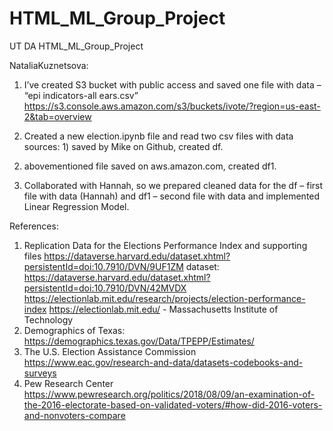 # HTML_ML_Group_Project
UT DA HTML_ML_Group_Project

NataliaKuznetsova:

1.	I’ve created S3 bucket with public access and saved one file with data – 
“epi indicators-all ears.csv”
https://s3.console.aws.amazon.com/s3/buckets/ivote/?region=us-east-2&tab=overview

2.	Created a new election.ipynb file and read two csv files with data sources: 1) saved by Mike on Github, created df.
2) abovementioned file saved on aws.amazon.com, created df1.

3.	Collaborated with Hannah, so we prepared cleaned data for the df – first file with data (Hannah) and df1 – second file with data and implemented Linear Regression Model.

References:
1)	Replication Data for the Elections Performance Index and supporting files
https://dataverse.harvard.edu/dataset.xhtml?persistentId=doi:10.7910/DVN/9UF1ZM
dataset:
https://dataverse.harvard.edu/dataset.xhtml?persistentId=doi:10.7910/DVN/42MVDX
https://electionlab.mit.edu/research/projects/election-performance-index
https://electionlab.mit.edu/ - Massachusetts Institute of Technology
2)	Demographics of Texas:
https://demographics.texas.gov/Data/TPEPP/Estimates/
3)	The U.S. Election Assistance Commission
https://www.eac.gov/research-and-data/datasets-codebooks-and-surveys
4)	Pew Research Center
https://www.pewresearch.org/politics/2018/08/09/an-examination-of-the-2016-electorate-based-on-validated-voters/#how-did-2016-voters-and-nonvoters-compare


